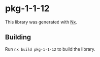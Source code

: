 # pkg-1-1-12

This library was generated with [Nx](https://nx.dev).

## Building

Run `nx build pkg-1-1-12` to build the library.
